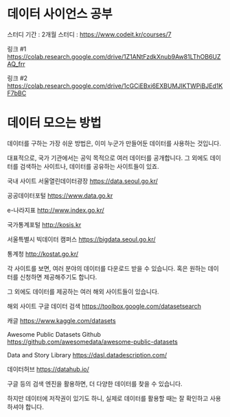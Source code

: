 # 데이터 사이언스 공부

스터디 기간 : 2개월
스터디  : https://www.codeit.kr/courses/7

링크 #1
https://colab.research.google.com/drive/1Z1ANtFzdkXnub9Aw81LThOB6UZAQ_frr

링크 #2
https://colab.research.google.com/drive/1cGCiEBxi6EXBUMJIKTWPiBJEd1KF7bBC

# 데이터 모으는 방법

데이터를 구하는 가장 쉬운 방법은, 이미 누군가 만들어둔 데이터를 사용하는 것입니다.

대표적으로, 국가 기관에서는 공익 목적으로 여러 데이터를 공개합니다.
그 외에도 데이터를 검색하는 사이트나, 데이터를 공유하는 사이트들이 있죠.

국내 사이트
서울열린데이터광장
https://data.seoul.go.kr/

공공데이터포털
https://www.data.go.kr

e-나라지표
http://www.index.go.kr/

국가통계포털
http://kosis.kr

서울특별시 빅데이터 캠퍼스
https://bigdata.seoul.go.kr/

통계청
http://kostat.go.kr/

각 사이트를 보면, 여러 분야의 데이터를 다운로드 받을 수 있습니다.
혹은 원하는 데이터를 신청하면 제공해주기도 합니다.

그 외에도 데이터를 제공하는 여러 해외 사이트들이 있습니다.

해외 사이트
구글 데이터 검색
https://toolbox.google.com/datasetsearch

캐글
https://www.kaggle.com/datasets

Awesome Public Datasets Github
https://github.com/awesomedata/awesome-public-datasets

Data and Story Library
https://dasl.datadescription.com/

데이터허브
https://datahub.io/

구글 등의 검색 엔진을 활용하면, 더 다양한 데이터를 찾을 수 있습니다.

하지만 데이터에 저작권이 있기도 하니, 실제로 데이터를 활용할 때는 잘 확인하고 사용하셔야 합니다.
